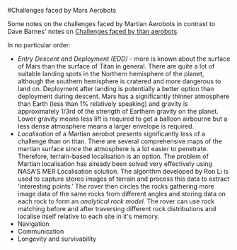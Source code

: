 #Challenges faced by Mars Aerobots

Some notes on the challenges faced by Martian Aerobots in contrast to Dave
Barnes' notes on [Challenges faced by titan aerobots](http://www.aber.ac.uk/~dcswww/Dept/Teaching/CourseNotes/current/CS36510/Titan%20Aerobot%20Notes.pdf).

In no particular order:
* *Entry Descent and Deployment (EDD)* - more is known about the surface of Mars
  than the surface of Titan in general. There are quite a lot of suitable
  landing spots in the Northern hemisphere of the planet, although the southern
  hemisphere is cratered and more dangerous to land on. Deployment after
  landing is potentially a better option than deployment during descent. Mars
  has a significantly thinner atmosphere than Earth (less than 1% relatively
  speaking) and gravity is approximately 1/3rd of the strength of Earthern
  gravity on the planet. Lower gravity means less lift is required to get a
  balloon airbourne but a less dense atmosphere means a larger envelope is
  required.
* *Localisation* of a Martian aerobot presents significantly less of a
  challenge than on titan. There are several comprehensive maps of the martian
  surface since the atmosphere is a lot easier to penetrate. Therefore,
  terrain-based localisation is an option. The problem of Martian localisation
  has already been solved very effectively using NASA'S MER Localisation
  solution. The algorithm developed by Ron Li is used to capture stereo images
  of terrain and process this data to extract 'interesting points.' The rover
  then circles the rocks gathering more image data of the same rocks from
  different angles and storing data on each rock to form an *analytical rock
  model.* The rover can use rock matching before and after traversing different
  rock distributions and localise itself relative to each site in it's memory.
* Navigation
* Communication
* Longevity and survivability
